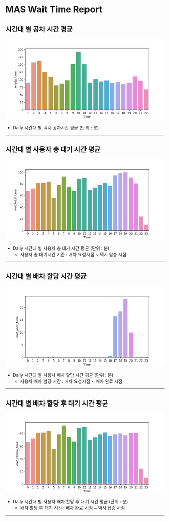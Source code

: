 # MAS Wait Time Report


## 시간대 별 공차 시간 평균


![emptyTime](./img/vehicle-empty-time.png)
- Daily 시간대 별 택시 공차시간 평균 (단위 : 분)
* * *

## 시간대 별 사용자 총 대기 시간 평균
  
![waitTime](./img/wait-total-time.png)
- Daily 시간대 별 사용차 총 대기 시간 평균 (단위 : 분)
  - 사용자 총 대기시간 기준 : 배차 요청시점 ~ 택시 탑승 시점

* * *


## 시간대 별 배차 할당 시간 평균
  
![waitTime](./img/wait-alloc-time.png)
- Daily 시간대 별 사용차 배차 할당 시간 평균 (단위 : 분)
  - 사용차 배차 할당 시간 : 배차 요청시점 ~ 배차 완료 시점

* * *


## 시간대 별 배차 할당 후 대기 시간 평균
  
![waitTime](./img/wait-vehicle-time.png)
- Daily 시간대 별 사용자 배차 할당 후 대기 시간 평균 (단위 : 분)
  - 배차 할당 후 대기 시간 : 배차 완료 시점 ~ 택시 탑승 시점

* * *
